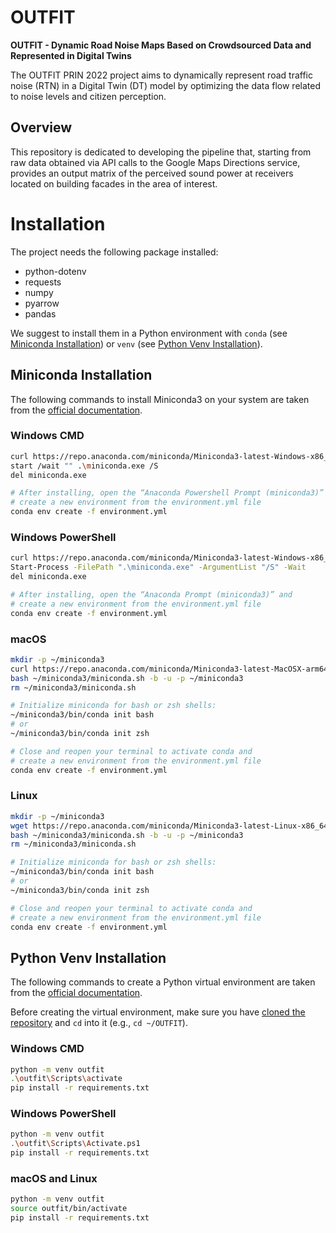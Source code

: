 # OUTFIT
**OUTFIT - Dynamic Road Noise Maps Based on Crowdsourced Data and Represented in Digital Twins**

The OUTFIT PRIN 2022 project aims to dynamically represent road traffic noise (RTN) in a Digital Twin (DT) model by optimizing the data flow related to noise levels and citizen perception.

## Overview
This repository is dedicated to developing the pipeline that, starting from raw data obtained via API calls to the Google Maps Directions service, provides an output matrix of the perceived sound power at receivers located on building facades in the area of interest.

# Installation
The project needs the following package installed:
- python-dotenv
- requests
- numpy
- pyarrow
- pandas

We suggest to install them in a Python environment with `conda` (see [Miniconda Installation](#Miniconda-Installation)) or `venv` (see [Python Venv Installation](Python-Venv-Installation)).

## Miniconda Installation
The following commands to install Miniconda3 on your system are taken from the [official documentation](https://docs.anaconda.com/miniconda/).
### Windows CMD
```bash
curl https://repo.anaconda.com/miniconda/Miniconda3-latest-Windows-x86_64.exe -o miniconda.exe
start /wait "" .\miniconda.exe /S
del miniconda.exe

# After installing, open the “Anaconda Powershell Prompt (miniconda3)” and
# create a new environment from the environment.yml file
conda env create -f environment.yml
```

### Windows PowerShell
```bash
curl https://repo.anaconda.com/miniconda/Miniconda3-latest-Windows-x86_64.exe -o miniconda.exe
Start-Process -FilePath ".\miniconda.exe" -ArgumentList "/S" -Wait
del miniconda.exe

# After installing, open the “Anaconda Prompt (miniconda3)” and
# create a new environment from the environment.yml file
conda env create -f environment.yml
```

### macOS
```bash
mkdir -p ~/miniconda3
curl https://repo.anaconda.com/miniconda/Miniconda3-latest-MacOSX-arm64.sh -o ~/miniconda3/miniconda.sh
bash ~/miniconda3/miniconda.sh -b -u -p ~/miniconda3
rm ~/miniconda3/miniconda.sh

# Initialize miniconda for bash or zsh shells:
~/miniconda3/bin/conda init bash
# or
~/miniconda3/bin/conda init zsh

# Close and reopen your terminal to activate conda and
# create a new environment from the environment.yml file
conda env create -f environment.yml
```

### Linux
```bash
mkdir -p ~/miniconda3
wget https://repo.anaconda.com/miniconda/Miniconda3-latest-Linux-x86_64.sh -O ~/miniconda3/miniconda.sh
bash ~/miniconda3/miniconda.sh -b -u -p ~/miniconda3
rm ~/miniconda3/miniconda.sh

# Initialize miniconda for bash or zsh shells:
~/miniconda3/bin/conda init bash
# or
~/miniconda3/bin/conda init zsh

# Close and reopen your terminal to activate conda and
# create a new environment from the environment.yml file
conda env create -f environment.yml
```

## Python Venv Installation
The following commands to create a Python virtual environment are taken from the [official documentation](https://docs.python.org/3/library/venv.html).

Before creating the virtual environment, make sure you have [cloned the repository](#clone-the-repository) and `cd` into it (e.g., `cd ~/OUTFIT`).

### Windows CMD
```bash
python -m venv outfit
.\outfit\Scripts\activate
pip install -r requirements.txt
```

### Windows PowerShell
```bash
python -m venv outfit
.\outfit\Scripts\Activate.ps1
pip install -r requirements.txt
```

### macOS and Linux
```bash
python -m venv outfit
source outfit/bin/activate
pip install -r requirements.txt
```